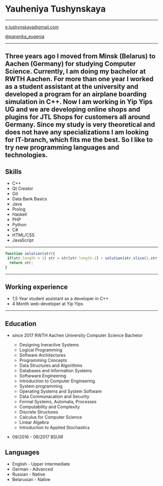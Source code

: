 
# Yauheniya Tushynskaya
-------------
e.tushynskaya@gmail.com

[@panenka_eugenia](https://t.me/panenka_eugenia)

-------------
 Three years ago I moved from Minsk (Belarus) to Aachen (Germany) for studying Computer Science. Currently, I am doing my bachelor at RWTH Aachen. For more than one year I worked as a student assistant at the university and developed a program for an airplane boarding simulation in C++. Now I am working in Yip Yips UG and we are developing online shops and plugins for JTL Shops for customers all around Germany. 
Since my study is very theoretical and does not have any specializations I am looking for IT-branch, which fits me the best. So I like to try new programming languages and technologies.
-------------
## Skills
* C++
* Qt Creator
* Git
* Data Bank Basics
* Java
* Prolog
* Haskell
* PHP
* Python
* C#
* HTML/CSS
* JavaScript

-------------

```javascript
function solution(str){
 if(str.length > 1) str = str[str.length-1] + solution(str.slice(1,str.length-1)) + str[0];
  return str;
}
```

-------------
## Working experience
* 1,5 Year student assistant as a developer in C++
* 4 Month web-developer  at Yip Yips
-------------
## Education
* since 2017 RWTH Aachen University Computer Science Bachelor
    * Designing Ineractive Systems
    * Logical Programming  
    * Software Architectures
    * Programming Concepts
    * Data Structures and Algorithms
    * Databases and Information Systems
    * Softwware Engineering
    * Introduction to Computer Engineering
    * System programming
    * Operating Systems and System Software
    * Data Communacation and Security
    * Formal Systems, Automata, Processes
    * Computability and Complexity
    * Discrete Structures 
    * Calculus for Computer Science
    * Linear Algebra
    * Introduction to Applied Stochastics

* 09/2016 - 08/2017 BSUIR 

## Languages
* English - Upper Intermediate
* German - Advanced 
* Russian - Native
* Belarusian - Native
